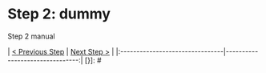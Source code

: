 # Step 2: dummy
Step 2 manual

[{]: <helper> (nav_step)
| [< Previous Step](step1.md) | [Next Step >](step3.md) |
|:--------------------------------|--------------------------------:|
[}]: #